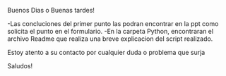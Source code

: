 Buenos Dias o Buenas tardes!

-Las concluciones del primer punto las podran encontrar en la ppt como solicita el punto en el formulario.
-En la carpeta Python, encontraran el archivo Readme que realiza una breve explicacion del script realizado.

Estoy atento a su contacto por cualquier duda o problema que surja 

Saludos!
